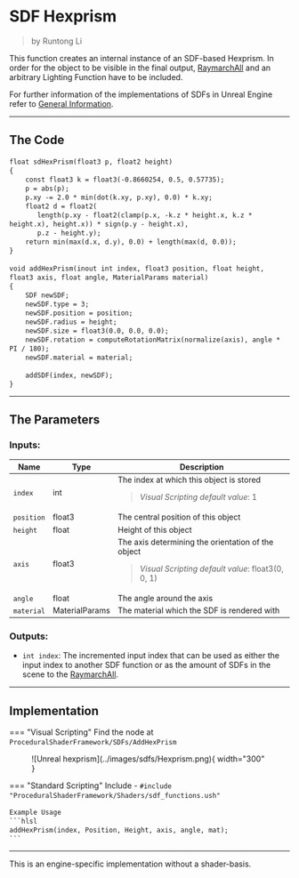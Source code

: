 <div class="container">
    <h1 class="main-heading">SDF Hexprism</h1>
    <blockquote class="author">by Runtong Li</blockquote>
</div>

This function creates an internal instance of an SDF-based Hexprism. In order for the object to be visible in the final output, [RaymarchAll](raymarchAll.md) and an arbitrary Lighting Function have to be included.

For further information of the implementations of SDFs in Unreal Engine refer to [General Information](generalInformation.md).

---

## The Code

``` hlsl
float sdHexPrism(float3 p, float2 height)
{
    const float3 k = float3(-0.8660254, 0.5, 0.57735);
    p = abs(p);
    p.xy -= 2.0 * min(dot(k.xy, p.xy), 0.0) * k.xy;
    float2 d = float2(
       length(p.xy - float2(clamp(p.x, -k.z * height.x, k.z * height.x), height.x)) * sign(p.y - height.x),
       p.z - height.y);
    return min(max(d.x, d.y), 0.0) + length(max(d, 0.0));
}

void addHexPrism(inout int index, float3 position, float height, float3 axis, float angle, MaterialParams material)
{
    SDF newSDF;
    newSDF.type = 3;
    newSDF.position = position;
    newSDF.radius = height;
    newSDF.size = float3(0.0, 0.0, 0.0);
    newSDF.rotation = computeRotationMatrix(normalize(axis), angle * PI / 180);
    newSDF.material = material;
    
    addSDF(index, newSDF);
}

```

---

## The Parameters

### Inputs:
| Name            | Type     | Description |
|-----------------|----------|-------------|
| `index`        | int   | The index at which this object is stored <br> <blockquote> *Visual Scripting default value*: 1 </blockquote>|
| `position`        | float3   | The central position of this object |
| `height`        | float   | Height of this object | 
| `axis`        | float3   | The axis determining the orientation of the object <br> <blockquote> *Visual Scripting default value*: float3(0, 0, 1) </blockquote> |
| `angle`        | float   | The angle around the axis |
| `material` | MaterialParams | The material which the SDF is rendered with |
    
### Outputs:
- ```int index```: The incremented input index that can be used as either the input index to another SDF function or as the amount of SDFs in the scene to the [RaymarchAll](raymarchAll.md).  

---

## Implementation

=== "Visual Scripting"
    Find the node at `ProceduralShaderFramework/SDFs/AddHexPrism`

<figure markdown="span">
    ![Unreal hexprism](../images/sdfs/Hexprism.png){ width="300" }
</figure>

=== "Standard Scripting"
    Include - ```#include "ProceduralShaderFramework/Shaders/sdf_functions.ush"```

    Example Usage
    ```hlsl
    addHexPrism(index, Position, Height, axis, angle, mat);
    ```

---

This is an engine-specific implementation without a shader-basis.